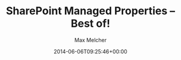 ﻿---
title: SharePoint Managed Properties – Best of!
author: Max Melcher
aliases:
   - "/post/2014-06-06-/"
2014: "06"
type: post
date: 2014-06-06T09:25:46+00:00
draft: true
url: /?p=1677
categories:
  - Search
  - SharePoint 2013

---
